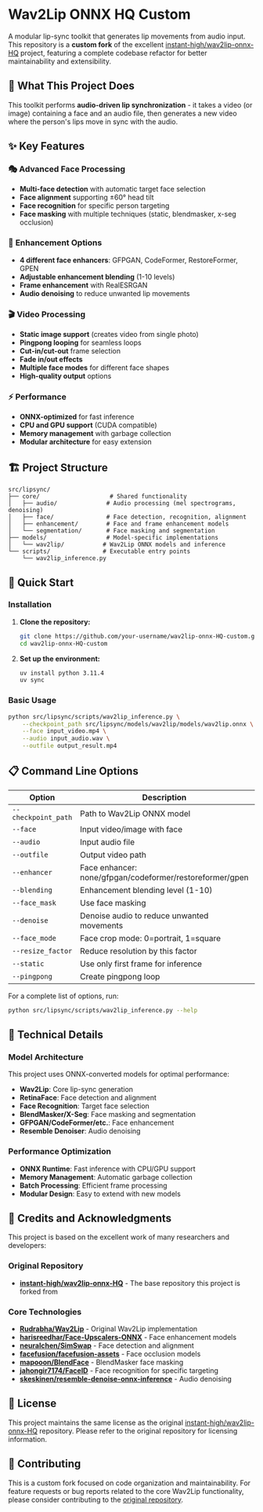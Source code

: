 # Wav2Lip ONNX HQ Custom

A modular lip-sync toolkit that generates lip movements from audio input. This repository is a **custom fork** of the excellent [instant-high/wav2lip-onnx-HQ](https://github.com/instant-high/wav2lip-onnx-HQ) project, featuring a complete codebase refactor for better maintainability and extensibility.

## 🎯 What This Project Does

This toolkit performs **audio-driven lip synchronization** - it takes a video (or image) containing a face and an audio file, then generates a new video where the person's lips move in sync with the audio.

## ✨ Key Features

### 🎭 **Advanced Face Processing**
- **Multi-face detection** with automatic target face selection
- **Face alignment** supporting ±60° head tilt
- **Face recognition** for specific person targeting
- **Face masking** with multiple techniques (static, blendmasker, x-seg occlusion)

### 🎨 **Enhancement Options**
- **4 different face enhancers**: GFPGAN, CodeFormer, RestoreFormer, GPEN
- **Adjustable enhancement blending** (1-10 levels)
- **Frame enhancement** with RealESRGAN
- **Audio denoising** to reduce unwanted lip movements

### 🎬 **Video Processing**
- **Static image support** (creates video from single photo)
- **Pingpong looping** for seamless loops
- **Cut-in/cut-out** frame selection
- **Fade in/out effects**
- **Multiple face modes** for different face shapes
- **High-quality output** options

### ⚡ **Performance**
- **ONNX-optimized** for fast inference
- **CPU and GPU support** (CUDA compatible)
- **Memory management** with garbage collection
- **Modular architecture** for easy extension

## 🏗️ Project Structure

```
src/lipsync/
├── core/                    # Shared functionality
│   ├── audio/              # Audio processing (mel spectrograms, denoising)
│   ├── face/               # Face detection, recognition, alignment
│   ├── enhancement/        # Face and frame enhancement models
│   └── segmentation/       # Face masking and segmentation
├── models/                 # Model-specific implementations
│   └── wav2lip/           # Wav2Lip ONNX models and inference
└── scripts/               # Executable entry points
    └── wav2lip_inference.py
```

## 🚀 Quick Start

### Installation

1. **Clone the repository:**
   ```bash
   git clone https://github.com/your-username/wav2lip-onnx-HQ-custom.git
   cd wav2lip-onnx-HQ-custom
   ```

2. **Set up the environment:**
   ```bash
   uv install python 3.11.4
   uv sync
   ```

### Basic Usage

```bash
python src/lipsync/scripts/wav2lip_inference.py \
    --checkpoint_path src/lipsync/models/wav2lip/models/wav2lip.onnx \
    --face input_video.mp4 \
    --audio input_audio.wav \
    --outfile output_result.mp4
```

## 📋 Command Line Options

| Option | Description | Default |
|--------|-------------|---------|
| `--checkpoint_path` | Path to Wav2Lip ONNX model | Required |
| `--face` | Input video/image with face | Required |
| `--audio` | Input audio file | Required |
| `--outfile` | Output video path | `results/result_voice.mp4` |
| `--enhancer` | Face enhancer: none/gfpgan/codeformer/restoreformer/gpen | `none` |
| `--blending` | Enhancement blending level (1-10) | `10` |
| `--face_mask` | Use face masking | `False` |
| `--denoise` | Denoise audio to reduce unwanted movements | `False` |
| `--face_mode` | Face crop mode: 0=portrait, 1=square | `0` |
| `--resize_factor` | Reduce resolution by this factor | `1` |
| `--static` | Use only first frame for inference | `False` |
| `--pingpong` | Create pingpong loop | `False` |

For a complete list of options, run:
```bash
python src/lipsync/scripts/wav2lip_inference.py --help
```

## 🔧 Technical Details

### Model Architecture
This project uses ONNX-converted models for optimal performance:
- **Wav2Lip**: Core lip-sync generation
- **RetinaFace**: Face detection and alignment
- **Face Recognition**: Target face selection
- **BlendMasker/X-Seg**: Face masking and segmentation
- **GFPGAN/CodeFormer/etc.**: Face enhancement
- **Resemble Denoiser**: Audio denoising

### Performance Optimization
- **ONNX Runtime**: Fast inference with CPU/GPU support
- **Memory Management**: Automatic garbage collection
- **Batch Processing**: Efficient frame processing
- **Modular Design**: Easy to extend with new models

## 🤝 Credits and Acknowledgments

This project is based on the excellent work of many researchers and developers:

### **Original Repository**
- **[instant-high/wav2lip-onnx-HQ](https://github.com/instant-high/wav2lip-onnx-HQ)** - The base repository this project is forked from

### **Core Technologies**
- **[Rudrabha/Wav2Lip](https://github.com/Rudrabha/Wav2Lip)** - Original Wav2Lip implementation
- **[harisreedhar/Face-Upscalers-ONNX](https://github.com/harisreedhar/Face-Upscalers-ONNX)** - Face enhancement models
- **[neuralchen/SimSwap](https://github.com/neuralchen/SimSwap)** - Face detection and alignment
- **[facefusion/facefusion-assets](https://github.com/facefusion/facefusion-assets/releases)** - Face occlusion models
- **[mapooon/BlendFace](https://github.com/mapooon/BlendFace)** - BlendMasker face masking
- **[jahongir7174/FaceID](https://github.com/jahongir7174/FaceID)** - Face recognition for specific targeting
- **[skeskinen/resemble-denoise-onnx-inference](https://github.com/skeskinen/resemble-denoise-onnx-inference)** - Audio denoising

## 📄 License

This project maintains the same license as the original [instant-high/wav2lip-onnx-HQ](https://github.com/instant-high/wav2lip-onnx-HQ) repository. Please refer to the original repository for licensing information.

## 🤝 Contributing

This is a custom fork focused on code organization and maintainability. For feature requests or bug reports related to the core Wav2Lip functionality, please consider contributing to the [original repository](https://github.com/instant-high/wav2lip-onnx-HQ).
